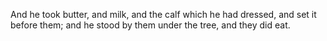 And he took butter, and milk, and the calf which he had dressed, and set it before them; and he stood by them under the tree, and they did eat.
